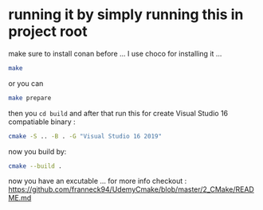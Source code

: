 # running it by simply running this in project root

make sure to install conan before ...
I use choco for installing it ...

```sh
make 
```

or you can

```sh
make prepare
```

then you `cd build` and after that run this for create Visual Studio 16 compatiable binary :

```sh
cmake -S .. -B . -G "Visual Studio 16 2019"
```

now you build by:

```sh
cmake --build .
```

now you have an excutable ...
for more info checkout : https://github.com/franneck94/UdemyCmake/blob/master/2_CMake/README.md